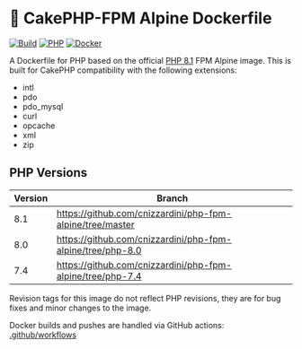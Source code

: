 # &#127856; CakePHP-FPM Alpine Dockerfile

[![Build](https://github.com/cnizzardini/php-fpm-alpine/actions/workflows/docker-image.yml/badge.svg?branch=master)](https://github.com/cnizzardini/php-fpm-alpine/actions/workflows/docker-image.yml)
[![PHP](https://img.shields.io/badge/php-8.1-8892BF.svg?logo=php)](https://php.net/)
[![Docker](https://img.shields.io/badge/docker-0db7ed.svg?logo=docker)](https://hub.docker.com/repository/docker/cnizzardini/php-fpm-alpine)

A Dockerfile for PHP based on the official [PHP 8.1](https://hub.docker.com/_/php) FPM Alpine image. This is built for 
CakePHP compatibility with the following extensions:

- intl 
- pdo 
- pdo_mysql 
- curl 
- opcache 
- xml 
- zip

## PHP Versions

| Version | Branch 		                                                  |
|---------|------------------------------------------------------------|
| 8.1     | https://github.com/cnizzardini/php-fpm-alpine/tree/master  |
| 8.0     | https://github.com/cnizzardini/php-fpm-alpine/tree/php-8.0 |
| 7.4     | https://github.com/cnizzardini/php-fpm-alpine/tree/php-7.4 |

Revision tags for this image do not reflect PHP revisions, they are for bug fixes and minor changes to the image.

Docker builds and pushes are handled via GitHub actions: [.github/workflows](.github/workflows)